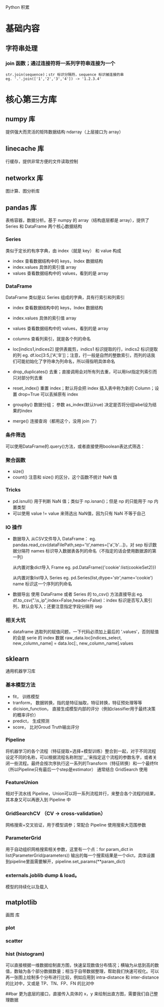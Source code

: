 Python 积累

# 基础内容

## 字符串处理

### join 函数；通过连接符将一系列字符串连接为一个
	str.join(sequence)；str 标识分隔符，sequence 标识被连接的串
	eg. '.'.join(['1','2','3','4']) -> '1.2.3.4'

# 核心第三方库
## numpy 库
提供强大而灵活的矩阵数据结构 ndarray（上层接口为 array）

## linecache 库
行缓存，提供非常方便的文件读取控制

## networkx 库
图计算、图分析库

## pandas 库
表格容器，数据分析。基于 numpy 的 array（结构底层都是 array），提供了 Series 和 DataFrame 两个核心数据结构

### Series
类似于定长的有序字典，由 index（就是 key） 和 value 构成
- index			查看数据结构中的 keys，Index 数据结构
- index.values  具体的索引值 array
- values		查看数据结构中的 values，看到的是 array

### DataFrame
DataFrame 类似是以 Series 组成的字典，具有行索引和列索引
- index			查看数据结构中的 keys，Index 数据结构
- index.values  具体的索引值 array
- values		查看数据结构中的 values，看到的是 array
- columns		查看列索引，就是各个列的命名

- loc[indics1,indices2] 提供表裁剪，indics1 标识提取的行，indics2 标识提取的列
	eg. df.loc[3:5,['A','B']]；注意，行一般是自然的整数索引，而列的话我们可能初始化了字符串为列命名，所以得指明具体命名

- drop_duplicates()		去重；直接调用会对所有列去重，可以用list指定列索引而只对部分列去重

- reset_index()			重置 index；默认将会把 index 插入表中称为新的 Column；设置 drop=True 可以丢掉原有 index

- groupby()		数据分组；
	参数 as_index(默认true) 决定是否将分组label设为结果的index
- merge()		连接查询（都用这个，没用 join 了）

### 条件筛选
可以使用DataFrame的.query()方法，或者直接使用boolean表达式筛选：

### 聚合函数
- size()
- count()		注意和 size() 的区分，这个函数不统计 NaN 值

### Tricks
- pd.isnull()		用于判断 NaN 值；类似于 np.isnan()；但是 np 的只能用于 np 内置类型
- 可以使用 value != value 来筛选出 NaN值，因为只有 NaN 不等于自己

### IO 操作
- 数据导入
	从CSV文件导入 DataFrame：
	eg. pandas.read_csv(dataFilePath,sep='\t',names=['a','b'...])，对
	sep 	标识数据分隔符
	names 	标识导入数据表各列的命名（不指定的话会使用数据源的第一列）

	从内置对象dict导入 Frame
	eg. pd.DataFrame({'cookie':list(cookieSet2)})
	
	从内置对象list导入 Series
	eg. pd.Series(list,dtype='str',name='cookie')
	name 	标识这一个序列的列命名

- 数据导出
	使用 DataFrame 或者 Series 的 to_csv() 方法直接导出
	eg.  df.to_csv(".\\s_ip",index=False,header=False)：index 标识是否写入索引列，默认会写入；还要注意指定字段分隔符 sep 

### 相关大坑
- dataframe 选取列的赋值问题，一下代码必须加上最后的 '.values'，否则赋值的会是 serie 的 index 数据
	raw_data.loc[indices_select, new_column_name] = data.loc[:, new_column_name].values

## sklearn
通用机器学习库

### 基本模型方法
- fit， 训练模型
- tranform， 数据转换，指的是特征抽取，特征转换，特征预处理等等
- dicision_function， 直接生成模型内部的评分（例如classifier用于最终决策的概率评价）
- predict， 生成预测
- score， 比对Groud Truth输出评分

### Pipeline
将机器学习的各个流程（特征提取+选择+模型训练）整合到一起，对于不同流程设定不同的名称，可以根据流程名称附加'__'来指定这个流程的参数名字，或者关闭一些流程。最终会按次序执行这一系列的Transform（特征转换）和一个最终fit（所以Pipeline只有最后一个step是estimator）
通常结合 GridSearch 使用

### FeatureUnion
相对于流水线 Pipeline，Union可以将一系列流程并行，来整合各个流程的结果，其本身又可以再嵌入到 Pipeline 中

### GridSearchCV （CV -> cross-validation）
网格搜索+交叉验证，用于模型调参；常配合 Pipeline 使用搜索大范围参数

### ParameterGrid
用于自动组织网格搜索相关参数，这里有一个点：for param_dict in list(ParameterGrid(parameters)) 输出的每一个搜索结果是一个dict，具体设置到pipeline里面需要解开，pipeline.set_params(**param_dict)

### externals.joblib dump & load。
模型的持续化以及载入

## matplotlib
画图 库
### plot

### scatter

### hist (histogram)
可以直接根据一维数据绘制直方图，快速呈现数值分布情况；横轴为从低到高的数值，数轴为各个部分数据数量；相当于自带数据整理，帮助我们快速可视化。可以再一张图上绘制多个分布进行比较，例如应用到 intra-distance 和 inter-distance 的比对中，又或是 TP、TN、FP、FN 的比对中 

##bar 更为底层的接口，直接传入具体的 x，y 来绘制出直方图，需要我们自己整理数据



